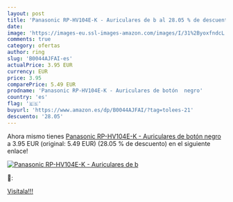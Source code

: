 ```yaml
---
layout: post
title: 'Panasonic RP-HV104E-K - Auriculares de b al 28.05 % de descuento'
date: 
image: 'https://images-eu.ssl-images-amazon.com/images/I/31%2ByoxfndcL._SL200_.jpg'
comments: true
category: ofertas
author: ring
slug: 'B0044AJFAI-es'
actualPrice: 3.95 EUR
currency: EUR
price: 3.95
comparePrice: 5.49 EUR
prodname: 'Panasonic RP-HV104E-K - Auriculares de botón  negro'
country: 'es'
flag: '🇪🇸'
buyurl: 'https://www.amazon.es/dp/B0044AJFAI/?tag=tolees-21'
descuento: '28.05'
---
```


Ahora mismo tienes [Panasonic RP-HV104E-K - Auriculares de botón  negro](https://www.amazon.es/dp/B0044AJFAI/?tag=tolees-21) a 3.95 EUR (original: 5.49 EUR) (28.05 %  de descuento) en el siguiente enlace!

[![Panasonic RP-HV104E-K - Auriculares de b](https://images-eu.ssl-images-amazon.com/images/I/31%2ByoxfndcL._SL200_.jpg)](https://www.amazon.es/dp/B0044AJFAI/?tag=tolees-21)

🔎:


[Visítala!!!](https://www.amazon.es/dp/B0044AJFAI/?tag=tolees-21)
